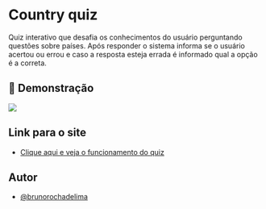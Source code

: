 
# Country quiz

Quiz interativo que desafia os conhecimentos do usuário perguntando questões sobre países.
Após responder o sistema informa se o usuário acertou ou errou e caso a resposta esteja errada é informado qual a opção é a correta.


## 🎨 Demonstração

![](https://i.postimg.cc/26ctcKPQ/quiz.png) 



## Link para o site

 - [Clique aqui e veja o funcionamento do quiz](https://brunorochadelima.github.io/country-quiz/)
 
## Autor

- [@brunorochadelima](https://github.com/brunorochadelima)

 
